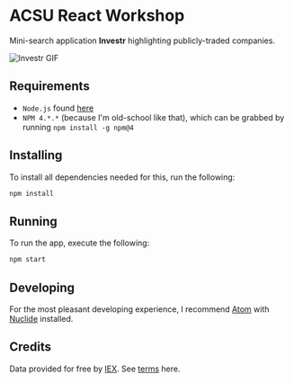 # ACSU React Workshop

Mini-search application **Investr** highlighting publicly-traded companies.

![Investr GIF](https://media.giphy.com/media/26FfeQDlJe0t5CT2E/giphy.gif)

## Requirements
* `Node.js` found [here](https://nodejs.org/en/download/)
* `NPM 4.*.*` (because I'm old-school like that), which can be grabbed by running `npm install -g npm@4`

## Installing
To install all dependencies needed for this, run the following: 

```bash
npm install
```

## Running
To run the app, execute the following:

```bash
npm start
```

## Developing
For the most pleasant developing experience, I recommend [Atom](https://atom.io/)
with [Nuclide](https://nuclide.io/) installed.

## Credits
Data provided for free by [IEX](https://iextrading.com/developer/).  See [terms](https://iextrading.com/api-exhibit-a) here.
